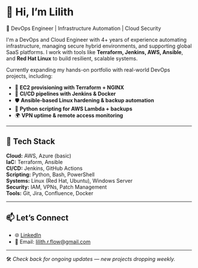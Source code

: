 # 👋 Hi, I’m Lilith

🚀 DevOps Engineer | Infrastructure Automation | Cloud Security

I'm a DevOps and Cloud Engineer with 4+ years of experience automating infrastructure, managing secure hybrid environments, and supporting global SaaS platforms. I work with tools like **Terraform, Jenkins, AWS, Ansible**, and **Red Hat Linux** to build resilient, scalable systems.

Currently expanding my hands-on portfolio with real-world DevOps projects, including:

- 🔧 **EC2 provisioning with Terraform + NGINX**
- 🔁 **CI/CD pipelines with Jenkins & Docker**
- 🛡️ **Ansible-based Linux hardening & backup automation**
- 🧠 **Python scripting for AWS Lambda + backups**
- 🌍 **VPN uptime & remote access monitoring**

---

## 🧰 Tech Stack

**Cloud:** AWS, Azure (basic)  
**IaC:** Terraform, Ansible  
**CI/CD:** Jenkins, GitHub Actions  
**Scripting:** Python, Bash, PowerShell  
**Systems:** Linux (Red Hat, Ubuntu), Windows Server  
**Security:** IAM, VPNs, Patch Management  
**Tools:** Git, Jira, Confluence, Docker

---

## 📫 Let’s Connect

- 🌐 [LinkedIn](https://www.linkedin.com/in/lilith-roberts/)
- 📧 Email: lilith.r.flow@gmail.com

---

🛠 *Check back for ongoing updates — new projects dropping weekly.*
